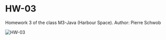 # HW-03
Homework 3 of the class M3-Java (Harbour Space).
Author: Pierre Schwob

![HW-03](https://github.com/IAbeteEtMechante/HW-03/workflows/HW-03/badge.svg)
